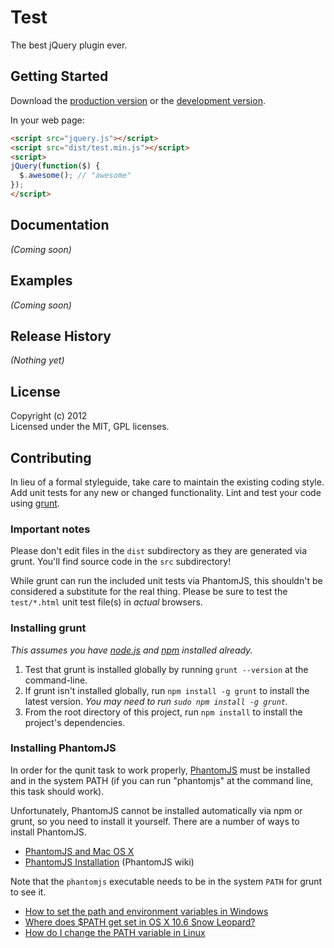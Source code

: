 # Test

The best jQuery plugin ever.

## Getting Started
Download the [production version][min] or the [development version][max].

[min]: https://raw.github.com/Vanessa/test/master/dist/test.min.js
[max]: https://raw.github.com/Vanessa/test/master/dist/test.js

In your web page:

```html
<script src="jquery.js"></script>
<script src="dist/test.min.js"></script>
<script>
jQuery(function($) {
  $.awesome(); // "awesome"
});
</script>
```

## Documentation
_(Coming soon)_

## Examples
_(Coming soon)_

## Release History
_(Nothing yet)_

## License
Copyright (c) 2012   
Licensed under the MIT, GPL licenses.

## Contributing
In lieu of a formal styleguide, take care to maintain the existing coding style. Add unit tests for any new or changed functionality. Lint and test your code using [grunt](https://github.com/cowboy/grunt).

### Important notes
Please don't edit files in the `dist` subdirectory as they are generated via grunt. You'll find source code in the `src` subdirectory!

While grunt can run the included unit tests via PhantomJS, this shouldn't be considered a substitute for the real thing. Please be sure to test the `test/*.html` unit test file(s) in _actual_ browsers.

### Installing grunt
_This assumes you have [node.js](http://nodejs.org/) and [npm](http://npmjs.org/) installed already._

1. Test that grunt is installed globally by running `grunt --version` at the command-line.
1. If grunt isn't installed globally, run `npm install -g grunt` to install the latest version. _You may need to run `sudo npm install -g grunt`._
1. From the root directory of this project, run `npm install` to install the project's dependencies.

### Installing PhantomJS

In order for the qunit task to work properly, [PhantomJS](http://www.phantomjs.org/) must be installed and in the system PATH (if you can run "phantomjs" at the command line, this task should work).

Unfortunately, PhantomJS cannot be installed automatically via npm or grunt, so you need to install it yourself. There are a number of ways to install PhantomJS.

* [PhantomJS and Mac OS X](http://ariya.ofilabs.com/2012/02/phantomjs-and-mac-os-x.html)
* [PhantomJS Installation](http://code.google.com/p/phantomjs/wiki/Installation) (PhantomJS wiki)

Note that the `phantomjs` executable needs to be in the system `PATH` for grunt to see it.

* [How to set the path and environment variables in Windows](http://www.computerhope.com/issues/ch000549.htm)
* [Where does $PATH get set in OS X 10.6 Snow Leopard?](http://superuser.com/questions/69130/where-does-path-get-set-in-os-x-10-6-snow-leopard)
* [How do I change the PATH variable in Linux](https://www.google.com/search?q=How+do+I+change+the+PATH+variable+in+Linux)
